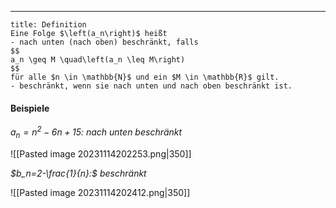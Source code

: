 ***

```ad-important
title: Definition
Eine Folge $\left(a_n\right)$ heißt
- nach unten (nach oben) beschränkt, falls
$$
a_n \geq M \quad\left(a_n \leq M\right)
$$
für alle $n \in \mathbb{N}$ und ein $M \in \mathbb{R}$ gilt.
- beschränkt, wenn sie nach unten und nach oben beschränkt ist.

```

#### Beispiele

*$a_n=n^2-6 n+15:$ nach unten beschränkt*

![[Pasted image 20231114202253.png|350]]

*$b_n=2-\frac{1}{n}:$ beschränkt*

![[Pasted image 20231114202412.png|350]]
